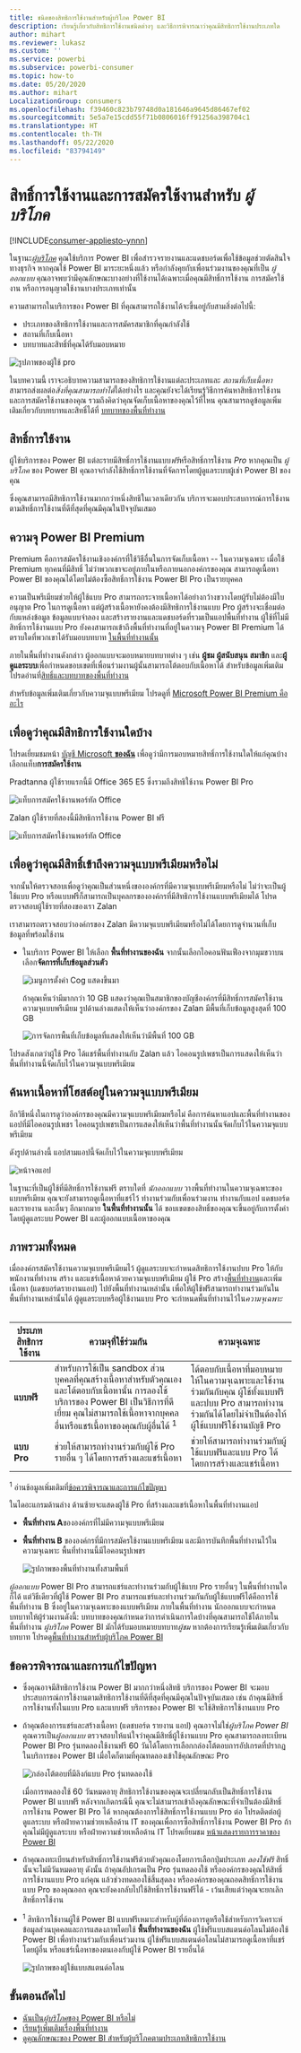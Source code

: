 ```yaml
---
title: ชนิดของสิทธิการใช้งานสำหรับผู้บริโภค Power BI
description: เรียนรู้เกี่ยวกับสิทธิการใช้งานชนิดต่างๆ และวิธีการพิจารณาว่าคุณมีสิทธิการใช้งานประเภทใด
author: mihart
ms.reviewer: lukasz
ms.custom: ''
ms.service: powerbi
ms.subservice: powerbi-consumer
ms.topic: how-to
ms.date: 05/20/2020
ms.author: mihart
LocalizationGroup: consumers
ms.openlocfilehash: f39460c823b79748d0a181646a9645d86467ef02
ms.sourcegitcommit: 5e5a7e15cdd55f71b0806016ff91256a398704c1
ms.translationtype: HT
ms.contentlocale: th-TH
ms.lasthandoff: 05/22/2020
ms.locfileid: "83794149"
---
```

# <a name="licenses-and-subscriptions-for-consumers"></a>สิทธิ์การใช้งานและการสมัครใช้งานสำหรับ *ผู้บริโภค*

[!INCLUDE[consumer-appliesto-ynnn](../includes/consumer-appliesto-ynnn.md)]

ในฐานะ[*ผู้บริโภค*](end-user-consumer.md) คุณใช้บริการ Power BI เพื่อสำรวจรายงานและแดชบอร์ดเพื่อใช้ข้อมูลช่วยตัดสินใจทางธุรกิจ หากคุณใช้ Power BI มาระยะหนึ่งแล้ว หรือกำลังคุยกับเพื่อนร่วมงานของคุณที่เป็น *ผู้ออกแบบ*  คุณอาจพบว่ามีคุณลักษณะบางอย่างที่ใช้งานได้เฉพาะเมื่อคุณมีสิทธิ์การใช้งาน การสมัครใช้งาน หรือการอนุญาตใช้งานบางประเภทเท่านั้น 

ความสามารถในบริการของ Power BI ที่คุณสามารถใช้งานได้จะขึ้นอยู่กับสามสิ่งต่อไปนี้:
-    ประเภทของสิทธิการใช้งานและการสมัครสมาชิกที่คุณกำลังใช้
-    สถานที่เก็บเนื้อหา
-    บทบาทและสิทธิ์ที่คุณได้รับมอบหมาย


![รูปภาพของผู้ใช้ pro](media/end-user-license/power-bi-questions-small.png)

ในบทความนี้ เราจะอธิบายความสามารถของสิทธิการใช้งานแต่ละประเภทและ *สถานที่เก็บเนื้อหา* สามารถส่งผลต่อ*สิ่งที่คุณสามารถทำได้*ได้อย่างไร และคุณยังจะได้เรียนรู้วิธีการค้นหาสิทธิการใช้งานและการสมัครใช้งานของคุณ รวมถึงคิดว่าคุณจัดเก็บเนื้อหาของคุณไว้ที่ไหน คุณสามารถดูข้อมูลเพิ่มเติมเกี่ยวกับบทบาทและสิทธิ์ได้ที่ [บทบาทของพื้นที่ทำงาน](end-user-workspaces.md)

## <a name="licenses"></a>สิทธิ์การใช้งาน

ผู้ใช้บริการของ Power BI แต่ละรายมีสิทธิ์การใช้งานแบบ*ฟรี*หรือสิทธิ์การใช้งาน *Pro* หากคุณเป็น *ผู้บริโภค* ของ Power BI คุณอาจกำลังใช้สิทธิ์การใช้งานที่จัดการโดยผู้ดูแลระบบผู้เช่า Power BI ของคุณ 

ซึ่งคุณสามารถมีสิทธิการใช้งานมากกว่าหนึ่งสิทธิในเวลาเดียวกัน  บริการจะมอบประสบการณ์การใช้งานตามสิทธิ์การใช้งานที่ดีที่สุดที่คุณมีคุณในปัจจุบันเสมอ 

## <a name="power-bi-premium-capacity"></a>ความจุ Power BI Premium

Premium คือการสมัครใช้งานเชิงองค์กรที่ใช้วิธีอื่นในการจัดเก็บเนื้อหา -- ในความจุเฉพาะ เมื่อใช้ Premium ทุกคนที่มีสิทธิ์ ไม่ว่าพวกเขาจะอยู่ภายในหรือภายนอกองค์กรของคุณ สามารถดูเนื้อหา Power BI ของคุณได้โดยไม่ต้องซื้อสิทธิ์การใช้งาน Power BI Pro เป็นรายบุคคล 

ความเป็นพรีเมียมช่วยให้ผู้ใช้แบบ Pro สามารถกระจายเนื้อหาได้อย่างกว้างขวางโดยผู้รับไม่ต้องมีใบอนุญาต Pro ในการดูเนื้อหา แต่ผู้สร้างเนื้อหายังคงต้องมีสิทธิการใช้งานแบบ Pro ผู้สร้างจะเชื่อมต่อกับแหล่งข้อมูล ข้อมูลแบบจำลอง และสร้างรายงานและแดชบอร์ดที่รวมเป็นแอปพื้นที่ทำงาน ผู้ใช้ที่ไม่มีสิทธิ์การใช้งานแบบ Pro ยังคงสามารถเข้าถึงพื้นที่ทำงานที่อยู่ในความจุ Power BI Premium ได้ ตราบใดที่พวกเขาได้รับมอบบทบาท [ ในพื้นที่ทำงานนั้น ](end-user-workspaces.md)

ภายในพื้นที่ทำงานดังกล่าว ผู้ออกแบบจะมอบหมายบทบาทต่าง ๆ เช่น **ผู้ชม** **ผู้สนับสนุน** **สมาชิก** และ**ผู้ดูแลระบบ**เพื่อกำหนดขอบเขตที่เพื่อนร่วมงานผู้นั้นสามารถโต้ตอบกับเนื้อหาได้ สำหรับข้อมูลเพิ่มเติม โปรดอ่านที่[สิทธิ์และบทบาทของพื้นที่ทำงาน](end-user-workspaces.md) 

สำหรับข้อมูลเพิ่มเติมเกี่ยวกับความจุแบบพรีเมียม โปรดดูที่ [Microsoft Power BI Premium คืออะไร](../admin/service-premium-what-is.md)


## <a name="find-out-which-licenses-you-have"></a>เพื่อดูว่าคุณมีสิทธิการใช้งานใดบ้าง

โปรดเยี่ยมชมหน้า [บัญชี Microsoft **ของฉัน**](https://portal.office.com/account) เพื่อดูว่ามีการมอบหมายสิทธิ์การใช้งานใดให้แก่คุณบ้าง  เลือกแท็บ**การสมัครใช้งาน**


Pradtanna ผู้ใช้รายแรกนี้มี Office 365 E5 ซึ่งรวมถึงสิทธิใช้งาน Power BI Pro

![แท็บการสมัครใช้งานพอร์ทัล Office](media/end-user-license/power-bi-license-office.png)

Zalan ผู้ใช้รายที่สองนี้มีสิทธิการใช้งาน Power BI ฟรี 

![แท็บการสมัครใช้งานพอร์ทัล Office](media/end-user-license/power-bi-license-free.png)

## <a name="find-out-if-you-have-access-to-premium-capacity"></a>เพื่อดูว่าคุณมีสิทธิ์เข้าถึงความจุแบบพรีเมียมหรือไม่

จากนั้นให้ตรวจสอบเพื่อดูว่าคุณเป็นส่วนหนึ่งขององค์กรที่มีความจุแบบพรีเมียมหรือไม่ ไม่ว่าจะเป็นผู้ใช้แบบ Pro หรือแบบฟรีก็สามารถเป็นบุคลกรขององค์กรที่มีสิทธิการใช้งานแบบพรีเมียมได้  โปรดตรวจสอบผู้ใช้รายที่สองของเรา Zalan  

เราสามารถตรวจสอบว่าองค์กรของ Zalan มีความจุแบบพรีเมียมหรือไม่ได้โดยการดูจำนวนที่เก็บข้อมูลที่พร้อมใช้งาน 

- ในบริการ Power BI ให้เลือก **พื้นที่ทำงานของฉัน** จากนั้นเลือกไอคอนฟันเฟืองจากมุมขวาบน เลือก**จัดการที่เก็บข้อมูลส่วนตัว**

    ![เมนูการตั้งค่า Cog แสดงขึ้นมา](media/end-user-license/power-bi-license-personal.png)

    ถ้าคุณเห็นว่ามีมากกว่า 10 GB แสดงว่าคุณเป็นสมาชิกของบัญชีองค์กรที่มีสิทธิ์การสมัครใช้งานความจุแบบพรีเมียม รูปด้านล่างแสดงให้เห็นว่าองค์กรของ Zalan มีพื้นที่เก็บข้อมูลสูงสุดที่ 100 GB  

    ![การจัดการพื้นที่เก็บข้อมูลที่แสดงให้เห็นว่ามีพื้นที่ 100 GB](media/end-user-license/power-bi-free-capacity.png)

โปรดสังเกตว่าผู้ใช้ Pro ได้แชร์พื้นที่ทำงานกับ Zalan แล้ว ไอคอนรูปเพชรเป็นการแสดงให้เห็นว่าพื้นที่ทำงานนี้จัดเก็บไว้ในความจุแบบพรีเมียม 

## <a name="identify-content-hosted-in-premium-capacity"></a>ค้นหาเนื้อหาที่โฮสต์อยู่ในความจุแบบพรีเมียม

อีกวิธีหนึ่งในการดูว่าองค์กรของคุณมีความจุแบบพรีเมียมหรือไม่ คือการค้นหาแอปและพื้นที่ทำงานของแอปที่มีไอคอนรูปเพชร ไอคอนรูปเพชรเป็นการแสดงให้เห็นว่าพื้นที่ทำงานนั้นจัดเก็บไว้ในความจุแบบพรีเมียม 

ดังรูปด้านล่างนี้ แอปสามแอปนี้จัดเก็บไว้ในความจุแบบพรีเมียม

![หน้าจอแอป](media/end-user-license/power-bi-premium.png)

    
ในฐานะที่เป็นผู้ใช้ที่มีสิทธิ์การใช้งานฟรี ตราบใดที่ *นักออกแบบ* วางพื้นที่ทำงานในความจุเฉพาะของแบบพรีเมียม คุณจะยังสามารถดูเนื้อหาที่แชร์ไว้ ทำงานร่วมกับเพื่อนร่วมงาน ทำงานกับแอป แดชบอร์ด และรายงาน และอื่นๆ อีกมากมาย **ในพื้นที่ทำงานนั้น** ได้ ขอบเขตของสิทธิ์ของคุณจะขึ้นอยู่กับการตั้งค่าโดยผู้ดูแลระบบ Power BI และผู้ออกแบบเนื้อหาของคุณ 

   

## <a name="putting-it-all-together"></a>ภาพรวมทั้งหมด

เมื่อองค์กรสมัครใช้งานความจุแบบพรีเมียมไว้ ผู้ดูแลระบบจะกำหนดสิทธิการใช้งานปบบ Pro ให้กับพนักงานที่ทำงาน สร้าง และแชร์เนื้อหาด้วยความจุแบบพรีเมียม ผู้ใช้ Pro สร้าง[พื้นที่ทำงาน](end-user-workspaces.md)และเพิ่มเนื้อหา (แดชบอร์ดรายงานแอป) ไปยังพื้นที่ทำงานเหล่านั้น เพื่อให้ผู้ใช้ฟรีสามารถทำงานร่วมกันในพื้นที่ทำงานเหล่านั้นได้ ผู้ดูแลระบบหรือผู้ใช้งานแบบ Pro จะกำหนดพื้นที่ทำงานไว้ใน*ความจุเฉพาะ*    
<br>

|ประเภทสิทธิการใช้งาน  |ความจุที่ใช้ร่วมกัน  |ความจุเฉพาะ  |
|---------|---------|---------|
|**แบบฟรี**     |  สำหรับการใช้เป็น sandbox ส่วนบุคคลที่คุณสร้างเนื้อหาสำหรับตัวคุณเองและโต้ตอบกับเนื้อหานั้น การลองใช้บริการของ Power BI เป็นวิธีการที่ดีเยี่ยม คุณไม่สามารถใช้เนื้อหาจากบุคคลอื่นหรือแชร์เนื้อหาของคุณกับผู้อื่นได้ <sup>1</sup>     |   โต้ตอบกับเนื้อหาที่มอบหมายให้ในความจุเฉพาะและใช้งานร่วมกันกับคุณ ผู้ใช้ทั้งแบบฟรีและปบบ Pro สามารถทำงานร่วมกันได้โดยไม่จำเป็นต้องให้ผู้ใช้แบบฟรีใช้งานบัญชี Pro      |
|**แบบ Pro**     |  ช่วยให้สามารถทำงานร่วมกับผู้ใช้ Pro รายอื่น ๆ ได้โดยการสร้างและแชร์เนื้อหา        |  ช่วยให้สามารถทำงานร่วมกับผู้ใช้แบบฟรีและแบบ Pro ได้โดยการสร้างและแชร์เนื้อหา       |


<sup>1</sup> อ่านข้อมูลเพิ่มเติมที่[ข้อควรพิจารณาและการแก้ไขปัญหา](#considerations-and-troubleshooting) 

ในไดอะแกรมด้านล่าง ด้านซ้ายจะแสดงผู้ใช้ Pro ที่สร้างและแชร์เนื้อหาในพื้นที่ทำงานแอป 

- **พื้นที่ทำงาน A**ขององค์กรที่ไม่มีความจุแบบพรีเมียม 

- **พื้นที่ทำงาน B** ขององค์กรที่มีการสมัครใช้งานแบบพรีเมียม และมีการบันทึกพื้นที่ทำงานไว้ในความจุเฉพาะ พื้นที่ทำงานนี้มีไอคอนรูปเพชร  

    ![รูปภาพของพื้นที่ทำงานทั้งสามพื้นที่](media/end-user-license/power-bi-dedicated.jpg)

*ผู้ออกแบบ* Power BI Pro สามารถแชร์และทำงานร่วมกับผู้ใช้แบบ Pro รายอื่นๆ ในพื้นที่ทำงานใดก็ได้ แต่วิธีเดียวที่ผู้ใช้ Power BI Pro สามารถแชร์และทำงานร่วมกันกับผู้ใช้แบบฟรีได้คือการใช้พื้นที่ทำงาน B ซึ่งอยู่ในความจุเฉพาะของแบบพรีเมียม  ภายในพื้นที่ทำงาน นักออกแบบจะกำหนดบทบาทให้ผู้ร่วมงานดังนี้: บทบาทของคุณกำหนดว่าการดำเนินการใดบ้างที่คุณสามารถใช้ได้ภายในพื้นที่ทำงาน *ผู้บริโภค* Power BI มักได้รับมอบหมายบทบาท*ผู้ชม* หากต้องการเรียนรู้เพิ่มเติมเกี่ยวกับบทบาท โปรดดู[พื้นที่ทำงานสำหรับผู้บริโภค Power BI](end-user-workspaces.md)




## <a name="considerations-and-troubleshooting"></a>ข้อควรพิจารณาและการแก้ไขปัญหา
- ซึ่งคุณอาจมีสิทธิการใช้งาน Power BI มากกว่าหนึ่งสิทธิ บริการของ Power BI จะมอบประสบการณ์การใช้งานตามสิทธิการใช้งานที่ดีที่สุดที่คุณมีคุณในปัจจุบันเสมอ เช่น ถ้าคุณมีสิทธิ์การใช้งานทั้งในแบบ Pro และแบบฟรี บริการของ Power BI จะใช้สิทธิการใช้งานแบบ Pro

- ถ้าคุณต้องการแชร์และสร้างเนื้อหา (แดชบอร์ด รายงาน แอป) คุณอาจไม่ใช่*ผู้บริโภค Power BI* คุณควรเป็น*ผู้ออกแบบ* ตรวจสอบให้แน่ใจว่าคุณมีสิทธิ์ผู้ใช้งานแบบ Pro คุณสามารถลงทะเบียน Power BI Pro รุ่นทดลองใช้งานฟรี 60 วันได้โดยการเลือกกล่องโต้ตอบการอัปเกรดที่ปรากฏในบริการของ Power BI เมื่อใดก็ตามที่คุณทดลองเข้าใช้คุณลักษณะ Pro

    ![กล่องโต้ตอบที่มีลิงก์แบบ Pro รุ่นทดลองใช้](media/end-user-license/power-bi-trial.png)

  เมื่อการทดลองใช้ 60 วันหมดอายุ สิทธิการใช้งานของคุณจะเปลี่ยนกลับเป็นสิทธิ์การใช้งาน Power BI แบบฟรี หลังจากเกิดกรณีนี้ คุณจะไม่สามารถเข้าถึงคุณลักษณะที่จำเป็นต้องมีสิทธิ์การใช้งาน Power BI Pro ได้ หากคุณต้องการใช้สิทธิ์การใช้งานแบบ Pro ต่อ โปรดติดต่อผู้ดูแลระบบ หรือฝ่ายความช่วยเหลือด้าน IT ของคุณเพื่อการซื้อสิทธิ์การใช้งาน Power BI Pro ถ้าคุณไม่มีผู้ดูแลระบบ หรือฝ่ายความช่วยเหลือด้าน IT โปรดเยี่ยมชม [หน้าแสดงรายการราคาของ Power BI](https://powerbi.microsoft.com/pricing/)     


- ถ้าคุณลงทะเบียนสำหรับสิทธิ์การใช้งานฟรีด้วยตัวคุณเองโดยการเลือกปุ่มประเภท *ลองใช้ฟรี* สิทธิ์นั้นจะไม่มีวันหมดอายุ ดังนั้น ถ้าคุณอัปเกรดเป็น Pro รุ่นทดลองใช้ หรือองค์กรของคุณให้สิทธิ์การใช้งานแบบ Pro แก่คุณ แล้วช่วงทดลองใช้สิ้นสุดลง หรือองค์กรของคุณถอดสิทธิ์การใช้งานแบบ Pro ของคุณออก คุณจะยังคงกลับไปใช้สิทธิ์การใช้งานฟรีได้ - เว้นเสียแต่ว่าคุณจะยกเลิกสิทธิ์การใช้งาน 

- <sup>1</sup> สิทธิการใช้งานผู้ใช้ Power BI แบบฟรีเหมาะสำหรับผู้ที่ต้องการดูหรือใช้สำหรับการวิเคราะห์ข้อมูลส่วนบุคคลและการแสดงภาพโดยใช้ **พื้นที่ทำงานของฉัน** ผู้ใช้ฟรีแบบสแตนด์อโลนไม่ต้องใช้ Power BI เพื่อทำงานร่วมกับเพื่อนร่วมงาน ผู้ใช้ฟรีแบบสแตนด์อโลนไม่สามารถดูเนื้อหาที่แชร์โดยผู้อื่น หรือแชร์เนื้อหาของตนเองกับผู้ใช้ Power BI รายอื่นได้ 

    ![รูปภาพของผู้ใช้แบบสแตนด์อโลน](media/end-user-license/power-bi-free-license.jpg)


## <a name="next-steps"></a>ขั้นตอนถัดไป
- [ฉันเป็น*ผู้บริโภค*ของ Power BI หรือไม่](end-user-consumer.md)    
- [เรียนรู้เพิ่มเติมเรื่องพื้นที่ทำงาน](end-user-workspaces.md)    
- [ดูคุณลักษณะของ Power BI สำหรับผู้บริโภคตามประเภทสิทธิการใช้งาน](end-user-features.md)
